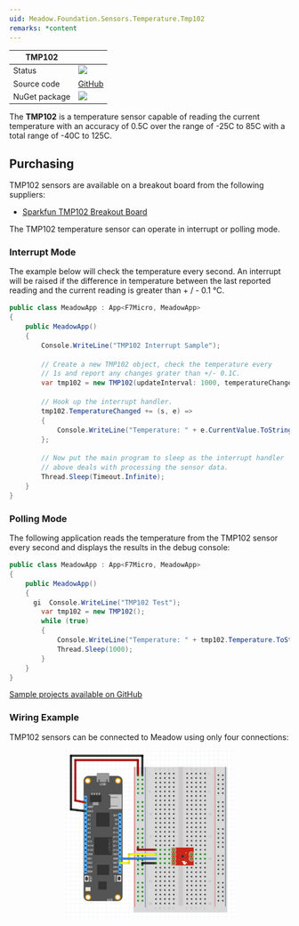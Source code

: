 ```yaml
---
uid: Meadow.Foundation.Sensors.Temperature.Tmp102
remarks: *content
---
```


| TMP102        |             |
|---------------|-------------|
| Status        | <img src="https://img.shields.io/badge/Working-brightgreen" style="width: auto; height: -webkit-fill-available;" /> |
| Source code   | [GitHub](https://github.com/WildernessLabs/Meadow.Foundation/tree/master/Source/Meadow.Foundation.Peripherals/Sensors.Temperature.Tmp102) |
| NuGet package | <a href="https://www.nuget.org/packages/Meadow.Foundation.Sensors.Temperature.Tmp102/" target="_blank"><img src="https://img.shields.io/nuget/v/Meadow.Foundation.Sensors.Temperature.Tmp102.svg?label=Meadow.Foundation.Sensors.Temperature.Tmp102" style="width: auto; height: -webkit-fill-available;" /></a> |

The **TMP102** is a temperature sensor capable of reading the current temperature with an accuracy of 0.5C over the range of -25C to 85C with a total range of -40C to 125C.

## Purchasing

TMP102 sensors are available on a breakout board from the following suppliers:

* [Sparkfun TMP102 Breakout Board](https://www.sparkfun.com/products/13314)

The TMP102 temperature sensor can operate in interrupt or polling mode.

### Interrupt Mode

The example below will check the temperature every second.  An interrupt will be raised if the difference in temperature between the last reported reading and the current reading is greater than + / - 0.1 &deg;C.

```csharp
public class MeadowApp : App<F7Micro, MeadowApp>
{
    public MeadowApp()
    {
        Console.WriteLine("TMP102 Interrupt Sample");

        // Create a new TMP102 object, check the temperature every
        // 1s and report any changes grater than +/- 0.1C.
        var tmp102 = new TMP102(updateInterval: 1000, temperatureChangeNotificationThreshold: 0.1F);

        // Hook up the interrupt handler.
        tmp102.TemperatureChanged += (s, e) =>
        {
            Console.WriteLine("Temperature: " + e.CurrentValue.ToString("f2"));
        };

        // Now put the main program to sleep as the interrupt handler
        // above deals with processing the sensor data.
        Thread.Sleep(Timeout.Infinite);
    }
}
```

### Polling Mode

The following application reads the temperature from the TMP102 sensor every second and displays the results in the debug console:

```csharp
public class MeadowApp : App<F7Micro, MeadowApp>
{
    public MeadowApp()
    {
      gi  Console.WriteLine("TMP102 Test");
        var tmp102 = new TMP102();
        while (true)
        {
            Console.WriteLine("Temperature: " + tmp102.Temperature.ToString("f2"));
            Thread.Sleep(1000);
        }
    }
}
```

[Sample projects available on GitHub](https://github.com/WildernessLabs/Meadow.Foundation/tree/master/Source/Meadow.Foundation.Peripherals/Sensors.Temperature.Tmp102/Samples/) 

### Wiring Example

TMP102 sensors can be connected to Meadow using only four connections:

<img src="../../API_Assets/Meadow.Foundation.Sensors.Temperature.TMP102/TMP102.svg" 
    style="width: 60%; display: block; margin-left: auto; margin-right: auto;" />